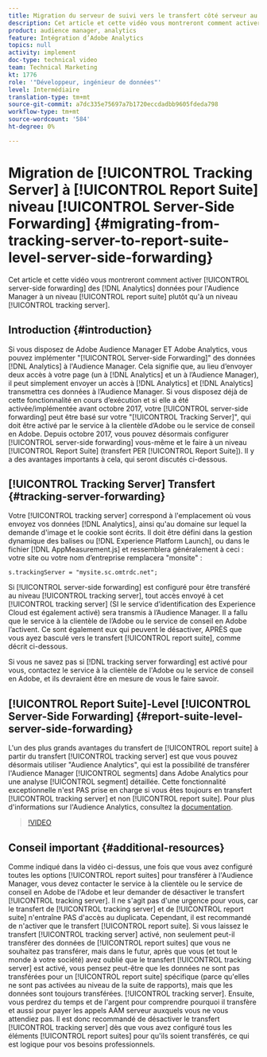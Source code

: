 ```yaml
---
title: Migration du serveur de suivi vers le transfert côté serveur au niveau de la Report Suite
description: Cet article et cette vidéo vous montreront comment activer le transfert côté serveur des données Analytics vers l’Audience Manager au niveau d’une suite de rapports plutôt qu’au niveau du serveur de suivi.
product: audience manager, analytics
feature: Intégration d’Adobe Analytics
topics: null
activity: implement
doc-type: technical video
team: Technical Marketing
kt: 1776
role: '"Développeur, ingénieur de données"'
level: Intermédiaire
translation-type: tm+mt
source-git-commit: a7dc335e75697a7b1720eccdadbb9605fdeda798
workflow-type: tm+mt
source-wordcount: '584'
ht-degree: 0%

---
```



# Migration de [!UICONTROL Tracking Server] à [!UICONTROL Report Suite] niveau [!UICONTROL Server-Side Forwarding] {#migrating-from-tracking-server-to-report-suite-level-server-side-forwarding}

Cet article et cette vidéo vous montreront comment activer [!UICONTROL server-side forwarding] des [!DNL Analytics] données pour l&#39;Audience Manager à un niveau [!UICONTROL report suite] plutôt qu&#39;à un niveau [!UICONTROL tracking server].

## Introduction {#introduction}

Si vous disposez de Adobe Audience Manager ET Adobe Analytics, vous pouvez implémenter &quot;[!UICONTROL Server-side Forwarding]&quot; des données [!DNL Analytics] à l&#39;Audience Manager. Cela signifie que, au lieu d’envoyer deux accès à votre page (un à [!DNL Analytics] et un à l’Audience Manager), il peut simplement envoyer un accès à [!DNL Analytics] et [!DNL Analytics] transmettra ces données à l’Audience Manager. Si vous disposez déjà de cette fonctionnalité en cours d’exécution et si elle a été activée/implémentée avant octobre 2017, votre [!UICONTROL server-side forwarding] peut être basé sur votre &quot;[!UICONTROL Tracking Server]&quot;, qui doit être activé par le service à la clientèle d’Adobe ou le service de conseil en Adobe. Depuis octobre 2017, vous pouvez désormais configurer [!UICONTROL server-side forwarding] vous-même et le faire à un niveau [!UICONTROL Report Suite] (transfert PER [!UICONTROL Report Suite]). Il y a des avantages importants à cela, qui seront discutés ci-dessous.

## [!UICONTROL Tracking Server] Transfert  {#tracking-server-forwarding}

Votre [!UICONTROL tracking server] correspond à l&#39;emplacement où vous envoyez vos données [!DNL Analytics], ainsi qu&#39;au domaine sur lequel la demande d&#39;image et le cookie sont écrits. Il doit être défini dans la gestion dynamique des balises ou [!DNL Experience Platform Launch], ou dans le fichier [!DNL AppMeasurement.js] et ressemblera généralement à ceci : votre site ou votre nom d’entreprise remplacera &quot;monsite&quot; :

`s.trackingServer = "mysite.sc.omtrdc.net";`

Si [!UICONTROL server-side forwarding] est configuré pour être transféré au niveau [!UICONTROL tracking server], tout accès envoyé à cet [!UICONTROL tracking server] (SI le service d’identification des Experience Cloud est également activé) sera transmis à l’Audience Manager. Il a fallu que le service à la clientèle de l’Adobe ou le service de conseil en Adobe l’activent. Ce sont également eux qui peuvent le désactiver, APRÈS que vous ayez basculé vers le transfert [!UICONTROL report suite], comme décrit ci-dessous.

Si vous ne savez pas si [!DNL tracking server forwarding] est activé pour vous, contactez le service à la clientèle de l&#39;Adobe ou le service de conseil en Adobe, et ils devraient être en mesure de vous le faire savoir.

## [!UICONTROL Report Suite]-Level  [!UICONTROL Server-Side Forwarding] {#report-suite-level-server-side-forwarding}

L&#39;un des plus grands avantages du transfert de [!UICONTROL report suite] à partir du transfert [!UICONTROL tracking server] est que vous pouvez désormais utiliser &quot;Audience Analytics&quot;, qui est la possibilité de transférer l&#39;Audience Manager [!UICONTROL segments] dans Adobe Analytics pour une analyse [!UICONTROL segment] détaillée. Cette fonctionnalité exceptionnelle n&#39;est PAS prise en charge si vous êtes toujours en transfert [!UICONTROL tracking server] et non [!UICONTROL report suite]. Pour plus d&#39;informations sur l&#39;Audience Analytics, consultez la [documentation](https://marketing.adobe.com/resources/help/en_US/analytics/audiences/).

>[!VIDEO](https://video.tv.adobe.com/v/23701/?quality=12)

## Conseil important {#additional-resources}

Comme indiqué dans la vidéo ci-dessus, une fois que vous avez configuré toutes les options [!UICONTROL report suites] pour transférer à l&#39;Audience Manager, vous devez contacter le service à la clientèle ou le service de conseil en Adobe de l&#39;Adobe et leur demander de désactiver le transfert [!UICONTROL tracking server]. Il ne s&#39;agit pas d&#39;une urgence pour vous, car le transfert de [!UICONTROL tracking server] et de [!UICONTROL report suite] n&#39;entraîne PAS d&#39;accès au duplicata. Cependant, il est recommandé de n&#39;activer que le transfert [!UICONTROL report suite]. Si vous laissez le transfert [!UICONTROL tracking server] activé, non seulement peut-il transférer des données de [!UICONTROL report suites] que vous ne souhaitez pas transférer, mais dans le futur, après que vous (et tout le monde à votre société) avez oublié que le transfert [!UICONTROL tracking server] est activé, vous pensez peut-être que les données ne sont pas transférées pour un [!UICONTROL report suite] spécifique (parce qu&#39;elles ne sont pas activées au niveau de la suite de rapports), mais que les données sont toujours transférées. [!UICONTROL tracking server]. Ensuite, vous perdrez du temps et de l&#39;argent pour comprendre pourquoi il transfère et aussi pour payer les appels AAM serveur auxquels vous ne vous attendiez pas. Il est donc recommandé de désactiver le transfert [!UICONTROL tracking server] dès que vous avez configuré tous les éléments [!UICONTROL report suites] pour qu&#39;ils soient transférés, ce qui est logique pour vos besoins professionnels.
